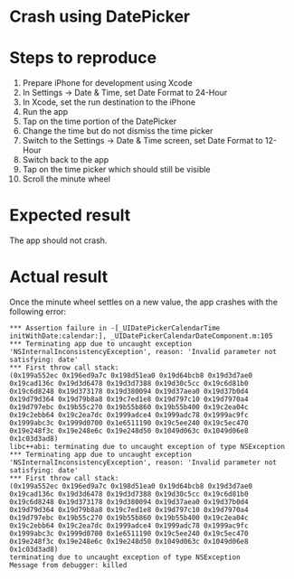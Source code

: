 #  Crash using DatePicker

#  Steps to reproduce
1. Prepare iPhone for development using Xcode
1. In Settings -> Date & Time, set Date Format to 24-Hour
1. In Xcode, set the run destination to the iPhone
1. Run the app
1. Tap on the time portion of the DatePicker
1. Change the time but do not dismiss the time picker
1. Switch to the Settings -> Date & Time screen, set Date Format to 12-Hour
1. Switch back to the app
1. Tap on the time picker which should still be visible
1. Scroll the minute wheel

#  Expected result
The app should not crash.

#  Actual result
Once the minute wheel settles on a new value, the app crashes with the following error:
```
*** Assertion failure in -[_UIDatePickerCalendarTime initWithDate:calendar:], _UIDatePickerCalendarDateComponent.m:105
*** Terminating app due to uncaught exception 'NSInternalInconsistencyException', reason: 'Invalid parameter not satisfying: date'
*** First throw call stack:
(0x199a552ec 0x196ed9a7c 0x198d51ea0 0x19d64bcb8 0x19d3d7ae0 0x19cad136c 0x19d3d6478 0x19d3d7388 0x19d30c5cc 0x19c6d81b0 0x19c6d8248 0x19d373178 0x19d380094 0x19d37aea0 0x19d37b0d4 0x19d79d364 0x19d79b8a8 0x19c7ed1e8 0x19d797c10 0x19d7970a4 0x19d797ebc 0x19b55c270 0x19b55b860 0x19b55b400 0x19c2ea04c 0x19c2ebb64 0x19c2ea7dc 0x1999adce4 0x1999adc78 0x1999ac9fc 0x1999abc3c 0x1999d0700 0x1e6511190 0x19c5ee240 0x19c5ec470 0x19e248f3c 0x19e248e6c 0x19e248d50 0x1049d063c 0x1049d06e8 0x1c03d3ad8)
libc++abi: terminating due to uncaught exception of type NSException
*** Terminating app due to uncaught exception 'NSInternalInconsistencyException', reason: 'Invalid parameter not satisfying: date'
*** First throw call stack:
(0x199a552ec 0x196ed9a7c 0x198d51ea0 0x19d64bcb8 0x19d3d7ae0 0x19cad136c 0x19d3d6478 0x19d3d7388 0x19d30c5cc 0x19c6d81b0 0x19c6d8248 0x19d373178 0x19d380094 0x19d37aea0 0x19d37b0d4 0x19d79d364 0x19d79b8a8 0x19c7ed1e8 0x19d797c10 0x19d7970a4 0x19d797ebc 0x19b55c270 0x19b55b860 0x19b55b400 0x19c2ea04c 0x19c2ebb64 0x19c2ea7dc 0x1999adce4 0x1999adc78 0x1999ac9fc 0x1999abc3c 0x1999d0700 0x1e6511190 0x19c5ee240 0x19c5ec470 0x19e248f3c 0x19e248e6c 0x19e248d50 0x1049d063c 0x1049d06e8 0x1c03d3ad8)
terminating due to uncaught exception of type NSException
Message from debugger: killed
```


